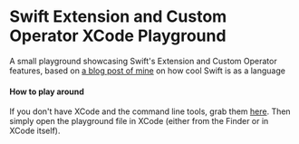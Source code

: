 # Swift Extension and Custom Operator XCode Playground

A small playground showcasing Swift's Extension and Custom Operator features, based on [a blog post of mine](http://publicstaticvoidbrain.tumblr.com/post/119551147489/extensions-and-operators-in-swift) on how cool Swift is as a language

#### How to play around

If you don't have XCode and the command line tools, grab them [here](https://developer.apple.com/xcode/download/). Then simply open the playground file in XCode (either from the Finder or in XCode itself).